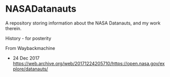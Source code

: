 # NASADatanauts
A repository storing information about the NASA Datanauts, and my work therein.



History - for posterity

From Waybackmachine
- 24 Dec 2017 
https://web.archive.org/web/20171224205710/https://open.nasa.gov/explore/datanauts/
